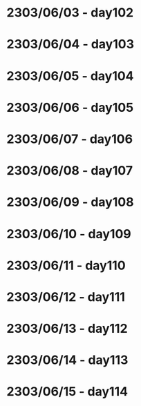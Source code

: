 # 2303/06/03 - day102
# 2303/06/04 - day103
# 2303/06/05 - day104
# 2303/06/06 - day105
# 2303/06/07 - day106
# 2303/06/08 - day107
# 2303/06/09 - day108
# 2303/06/10 - day109
# 2303/06/11 - day110
# 2303/06/12 - day111
# 2303/06/13 - day112
# 2303/06/14 - day113
# 2303/06/15 - day114